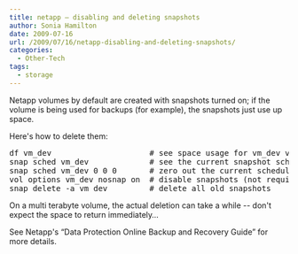 ```yaml
---
title: netapp – disabling and deleting snapshots
author: Sonia Hamilton
date: 2009-07-16
url: /2009/07/16/netapp-disabling-and-deleting-snapshots/
categories:
  - Other-Tech
tags:
  - storage
---
```

Netapp volumes by default are created with snapshots turned on; if the volume is being used for backups (for example), the snapshots just use up space.

<!--more-->

Here's how to delete them:

<pre>df vm_dev                     # see space usage for vm_dev volume
snap sched vm_dev             # see the current snapshot schedule
snap sched vm_dev 0 0 0       # zero out the current schedule
vol options vm_dev nosnap on  # disable snapshots (not required, but "belts and braces")
snap delete -a vm_dev         # delete all old snapshots</pre>

On a multi terabyte volume, the actual deletion can take a while -- don't expect the space to return immediately&#8230;

See Netapp's &#8220;Data Protection Online Backup and Recovery Guide&#8221; for more details.
